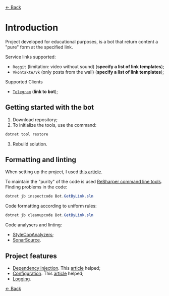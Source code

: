 [← Back](https://github.com/AnatoliyCh/bot-get-by-link)

# Introduction 

Project developed for educational purposes, is a bot that return content a "pure" form at the specified link.

Service links supported:

-   `Reggit` (limitation: video without sound) (**specify a list of link templates**);
-   `Vkontakte/Vk` (only posts from the wall) (**specify a list of link templates**);

Supported Clients

-   [`Telegram`][1] (**link to bot**);

## Getting started with the bot

1.  Download repository;
2.  To initialize the tools, use the command:

```PowerShell
dotnet tool restore
```

3.  Rebuild solution.

## Formatting and linting

When setting up the project, I used [this article][2].

To maintain the "purity" of the code is used [ReSharper command line tools][3].  
Finding problems in the code:

```PowerShell
dotnet jb inspectcode Bot.GetByLink.sln
```

Code formatting according to uniform rules:

```PowerShell
dotnet jb cleanupcode Bot.GetByLink.sln
```

Code analysers and linting:

-   [StyleCopAnalyzers][4];
-   [SonarSource][5].

## Project features

-   [Dependency injection][6]. This [article][7] helped;
-   [Configuration][8]. This [article][9] helped;
-   [Logging][10].

[← Back](https://github.com/AnatoliyCh/bot-get-by-link)

[1]: https://github.com/TelegramBots/Telegram.Bot
[2]: https://dev.to/srmagura/c-linting-and-formatting-tools-in-2021-bna
[3]: https://www.jetbrains.com/help/resharper/ReSharper_Command_Line_Tools.html#run-resharper-command-line-tools
[4]: https://github.com/DotNetAnalyzers/StyleCopAnalyzers
[5]: https://github.com/SonarSource/sonar-dotnet
[6]: https://www.nuget.org/packages/Microsoft.Extensions.DependencyInjection
[7]: https://pradeepl.com/blog/dotnet/dependency-injection-in-net-core-console-application
[8]: https://www.nuget.org/packages/Microsoft.Extensions.Configuration
[9]: https://pradeepl.com/blog/dotnet/configuration-in-a-net-core-console-application
[10]: https://www.nuget.org/packages/Microsoft.Extensions.Logging
